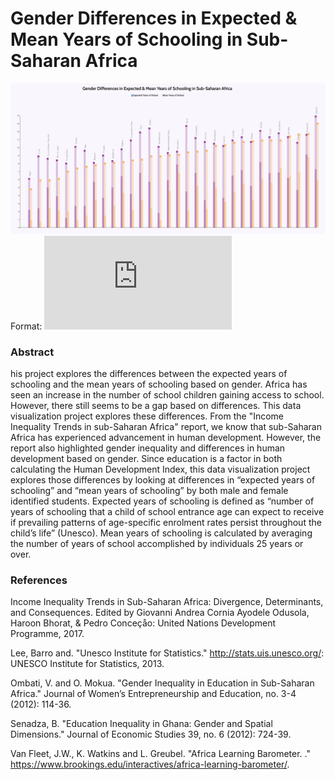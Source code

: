 # Gender Differences in Expected & Mean Years of Schooling in Sub-Saharan Africa

![Assignment4/GenderEdDif.jpg](https://github.com/hubideal/major_student_one/blob/master/Assignment4/GenderEdDif.jpg?raw=true) Format: ![jpg](http://Assignment4/indexFinal.html)

### Abstract
his project explores the differences between the expected years of schooling and the mean years of schooling based on gender. Africa has seen an increase in the number of school children gaining access to school.  However, there still seems to be a gap based on differences.   This data visualization project explores these differences.  From the "Income Inequality Trends in sub-Saharan Africa" report, we know that sub-Saharan Africa has experienced advancement in human development.  However, the report also highlighted gender inequality and differences in human development based on gender.  Since education is a factor in both calculating the Human Development Index, this data visualization project explores those differences by looking at differences in “expected years of schooling” and “mean years of schooling” by both male and female identified students.  Expected years of schooling is defined as “number of years of schooling that a child of school entrance age can expect to receive if prevailing patterns of age-specific enrolment rates persist throughout the child’s life” (Unesco).  Mean years of schooling is calculated by averaging the number of years of school accomplished by individuals 25 years or over.  

### References
Income Inequality Trends in Sub-Saharan Africa:  Divergence, Determinants, and Consequences. Edited by Giovanni Andrea Cornia Ayodele Odusola, Haroon Bhorat, & Pedro Conceçåo: United Nations Development Programme, 2017.


Lee, Barro and. "Unesco Institute for Statistics." http://stats.uis.unesco.org/: UNESCO Institute for Statistics, 2013.


Ombati, V. and O. Mokua. "Gender Inequality in Education in Sub-Saharan Africa." Journal of Women’s Entrepreneurship and Education, no. 3-4 (2012): 114-36.


Senadza, B. "Education Inequality in Ghana: Gender and Spatial Dimensions." Journal of Economic Studies 39, no. 6 (2012): 724-39.


Van Fleet, J.W., K. Watkins and L. Greubel. "Africa Learning Barometer.  ."  https://www.brookings.edu/interactives/africa-learning-barometer/.





